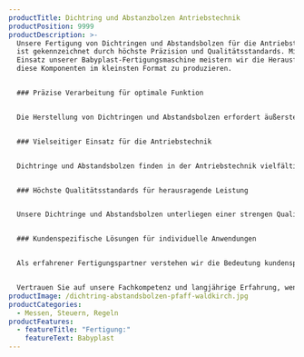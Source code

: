 ```yaml
---
productTitle: Dichtring und Abstanzbolzen Antriebstechnik
productPosition: 9999
productDescription: >-
  Unsere Fertigung von Dichtringen und Abstandsbolzen für die Antriebstechnik
  ist gekennzeichnet durch höchste Präzision und Qualitätsstandards. Mit dem
  Einsatz unserer Babyplast-Fertigungsmaschine meistern wir die Herausforderung,
  diese Komponenten im kleinsten Format zu produzieren.


  ### Präzise Verarbeitung für optimale Funktion


  Die Herstellung von Dichtringen und Abstandsbolzen erfordert äußerste Präzision, da diese Komponenten entscheidende Funktionen in der Antriebstechnik erfüllen. Unsere Babyplast-Fertigungsmaschine ermöglicht es uns, auch im kleinsten Format eine exakte Verarbeitung und eine hohe Passgenauigkeit zu gewährleisten.


  ### Vielseitiger Einsatz für die Antriebstechnik


  Dichtringe und Abstandsbolzen finden in der Antriebstechnik vielfältige Anwendungen. Sie sorgen für Abdichtungen und gewährleisten den richtigen Abstand zwischen Komponenten. Dank unserer hochpräzisen Fertigung können wir maßgeschneiderte Lösungen für verschiedene Antriebsanwendungen bieten.


  ### Höchste Qualitätsstandards für herausragende Leistung


  Unsere Dichtringe und Abstandsbolzen unterliegen einer strengen Qualitätskontrolle, um sicherzustellen, dass sie den hohen Anforderungen der Antriebstechnik gerecht werden. Wir legen großen Wert auf Qualität und Zuverlässigkeit, um die optimale Funktion unserer Produkte zu gewährleisten.


  ### Kundenspezifische Lösungen für individuelle Anwendungen


  Als erfahrener Fertigungspartner verstehen wir die Bedeutung kundenspezifischer Lösungen. Wir arbeiten eng mit unseren Kunden zusammen, um ihre spezifischen Anforderungen zu verstehen und maßgeschneiderte Dichtringe und Abstandsbolzen zu entwickeln, die perfekt zu ihren Anwendungen passen.


  Vertrauen Sie auf unsere Fachkompetenz und langjährige Erfahrung, wenn es um die Fertigung präziser Dichtringe und Abstandsbolzen für die Antriebstechnik geht. Unsere hohe Präzision und unser Streben nach Qualität machen uns zu einem zuverlässigen Partner für Ihre anspruchsvollen Antriebslösungen.
productImage: /dichtring-abstandsbolzen-pfaff-waldkirch.jpg
productCategories:
  - Messen, Steuern, Regeln
productFeatures:
  - featureTitle: "Fertigung:"
    featureText: Babyplast
---
```


